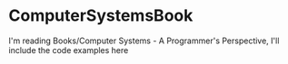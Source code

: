 # ComputerSystemsBook
I'm reading Books/Computer Systems - A Programmer's Perspective, I'll include the code examples here
